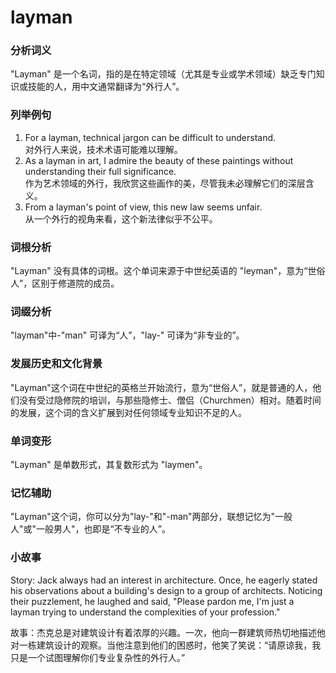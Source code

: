 # layman

### 分析词义

  

"Layman" 是一个名词，指的是在特定领域（尤其是专业或学术领域）缺乏专门知识或技能的人，用中文通常翻译为“外行人”。

  

### 列举例句

  

1.  For a layman, technical jargon can be difficult to understand.  
    对外行人来说，技术术语可能难以理解。
2.  As a layman in art, I admire the beauty of these paintings without understanding their full significance.  
    作为艺术领域的外行，我欣赏这些画作的美，尽管我未必理解它们的深层含义。
3.  From a layman's point of view, this new law seems unfair.  
    从一个外行的视角来看，这个新法律似乎不公平。

  

### 词根分析

  

"Layman" 没有具体的词根。这个单词来源于中世纪英语的 "leyman"，意为“世俗人”，区别于修道院的成员。

  

### 词缀分析

  

"layman"中-"man" 可译为“人”，"lay-" 可译为“非专业的”。

  

### 发展历史和文化背景

  

"Layman"这个词在中世纪的英格兰开始流行，意为“世俗人”，就是普通的人，他们没有受过隐修院的培训，与那些隐修士、僧侣（Churchmen）相对。随着时间的发展，这个词的含义扩展到对任何领域专业知识不足的人。

  

### 单词变形

  

"Layman" 是单数形式，其复数形式为 "laymen"。

  

### 记忆辅助

  

"Layman"这个词，你可以分为"lay-"和"-man"两部分，联想记忆为"一般人"或"一般男人"，也即是“不专业的人”。

  

### 小故事

  

Story: Jack always had an interest in architecture. Once, he eagerly stated his observations about a building's design to a group of architects. Noticing their puzzlement, he laughed and said, "Please pardon me, I'm just a layman trying to understand the complexities of your profession."

  

故事：杰克总是对建筑设计有着浓厚的兴趣。一次，他向一群建筑师热切地描述他对一栋建筑设计的观察。当他注意到他们的困惑时，他笑了笑说：“请原谅我，我只是一个试图理解你们专业复杂性的外行人。”
